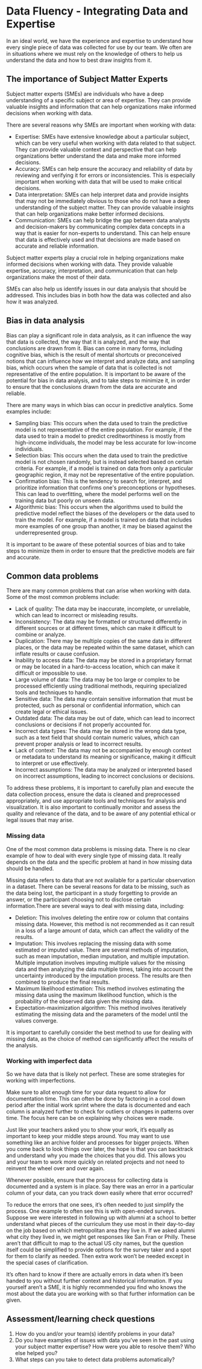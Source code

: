 # Data Fluency - Integrating Data and Expertise

In an ideal world, we have the experience and expertise to understand how every single piece of data was collected for use by our team. We often are in situations where we must rely on the knowledge of others to help us understand the data and how to best draw insights from it.

## The importance of Subject Matter Experts

Subject matter experts (SMEs) are individuals who have a deep understanding of a specific subject or area of expertise. They can provide valuable insights and information that can help organizations make informed decisions when working with data.

There are several reasons why SMEs are important when working with data:

  - Expertise: SMEs have extensive knowledge about a particular subject, which can be very useful when working with data related to that subject. They can provide valuable context and perspective that can help organizations better understand the data and make more informed decisions.
  - Accuracy: SMEs can help ensure the accuracy and reliability of data by reviewing and verifying it for errors or inconsistencies. This is especially important when working with data that will be used to make critical decisions.
  - Data interpretation: SMEs can help interpret data and provide insights that may not be immediately obvious to those who do not have a deep understanding of the subject matter. They can provide valuable insights that can help organizations make better informed decisions.
  - Communication: SMEs can help bridge the gap between data analysts and decision-makers by communicating complex data concepts in a way that is easier for non-experts to understand. This can help ensure that data is effectively used and that decisions are made based on accurate and reliable information.

Subject matter experts play a crucial role in helping organizations make informed decisions when working with data. They provide valuable expertise, accuracy, interpretation, and communication that can help organizations make the most of their data.

SMEs can also help us identify issues in our data analysis that should be addressed. This includes bias in both how the data was collected and also how it was analyzed.

## Bias in data analysis

Bias can play a significant role in data analysis, as it can influence the way that data is collected, the way that it is analyzed, and the way that conclusions are drawn from it. Bias can come in many forms, including cognitive bias, which is the result of mental shortcuts or preconceived notions that can influence how we interpret and analyze data, and sampling bias, which occurs when the sample of data that is collected is not representative of the entire population. It is important to be aware of the potential for bias in data analysis, and to take steps to minimize it, in order to ensure that the conclusions drawn from the data are accurate and reliable.

There are many ways in which bias can occur in predictive analytics. Some examples include:

  - Sampling bias: This occurs when the data used to train the predictive model is not representative of the entire population. For example, if the data used to train a model to predict creditworthiness is mostly from high-income individuals, the model may be less accurate for low-income individuals.
  - Selection bias: This occurs when the data used to train the predictive model is not chosen randomly, but is instead selected based on certain criteria. For example, if a model is trained on data from only a particular geographic region, it may not be representative of the entire population.
  - Confirmation bias: This is the tendency to search for, interpret, and prioritize information that confirms one's preconceptions or hypotheses. This can lead to overfitting, where the model performs well on the training data but poorly on unseen data.
  - Algorithmic bias: This occurs when the algorithms used to build the predictive model reflect the biases of the developers or the data used to train the model. For example, if a model is trained on data that includes more examples of one group than another, it may be biased against the underrepresented group.

It is important to be aware of these potential sources of bias and to take steps to minimize them in order to ensure that the predictive models are fair and accurate.

## Common data problems

There are many common problems that can arise when working with data. Some of the most common problems include:

  - Lack of quality: The data may be inaccurate, incomplete, or unreliable, which can lead to incorrect or misleading results.
  - Inconsistency: The data may be formatted or structured differently in different sources or at different times, which can make it difficult to combine or analyze.
  - Duplication: There may be multiple copies of the same data in different places, or the data may be repeated within the same dataset, which can inflate results or cause confusion.
  - Inability to access data: The data may be stored in a proprietary format or may be located in a hard-to-access location, which can make it difficult or impossible to use.
  - Large volume of data: The data may be too large or complex to be processed efficiently using traditional methods, requiring specialized tools and techniques to handle.
  - Sensitive data: The data may contain sensitive information that must be protected, such as personal or confidential information, which can create legal or ethical issues.
  - Outdated data: The data may be out of date, which can lead to incorrect conclusions or decisions if not properly accounted for.
  - Incorrect data types: The data may be stored in the wrong data type, such as a text field that should contain numeric values, which can prevent proper analysis or lead to incorrect results.
  - Lack of context: The data may not be accompanied by enough context or metadata to understand its meaning or significance, making it difficult to interpret or use effectively.
  - Incorrect assumptions: The data may be analyzed or interpreted based on incorrect assumptions, leading to incorrect conclusions or decisions.

To address these problems, it is important to carefully plan and execute the data collection process, ensure the data is cleaned and preprocessed appropriately, and use appropriate tools and techniques for analysis and visualization. It is also important to continually monitor and assess the quality and relevance of the data, and to be aware of any potential ethical or legal issues that may arise.

### Missing data

One of the most common data problems is missing data. There is no clear example of how to deal with every single type of missing data. It really depends on the data and the specific problem at hand in how missing data should be handled.

Missing data refers to data that are not available for a particular observation in a dataset. There can be several reasons for data to be missing, such as the data being lost, the participant in a study forgetting to provide an answer, or the participant choosing not to disclose certain information.There are several ways to deal with missing data, including:

  - Deletion: This involves deleting the entire row or column that contains missing data. However, this method is not recommended as it can result in a loss of a large amount of data, which can affect the validity of the results.
  - Imputation: This involves replacing the missing data with some estimated or imputed value. There are several methods of imputation, such as mean imputation, median imputation, and multiple imputation. Multiple imputation involves imputing multiple values for the missing data and then analyzing the data multiple times, taking into account the uncertainty introduced by the imputation process. The results are then combined to produce the final results.
  - Maximum likelihood estimation: This method involves estimating the missing data using the maximum likelihood function, which is the probability of the observed data given the missing data.
  - Expectation-maximization algorithm: This method involves iteratively estimating the missing data and the parameters of the model until the values converge.
  
It is important to carefully consider the best method to use for dealing with missing data, as the choice of method can significantly affect the results of the analysis.

### Working with imperfect data

So we have data that is likely not perfect. These are some strategies for working with imperfections.

Make sure to allot enough time for your data request to allow for documentation time. This can often be done by factoring in a cool down period after the initial work sprint where the data is documented and each column is analyzed further to check for outliers or changes in patterns over time. The focus here can be on explaining why choices were made. 

Just like your teachers asked you to show your work, it’s equally as important to keep your middle steps around. You may want to use something like an archive folder and processes for bigger projects. When you come back to look things over later, the hope is that you can backtrack and understand why you made the choices that you did. This allows you and your team to work more quickly on related projects and not need to reinvent the wheel over and over again.

Whenever possible, ensure that the process for collecting data is documented and a system is in place. Say there was an error in a particular column of your data, can you track down easily where that error occurred?

To reduce the errors that one sees, it’s often needed to just simplify the process. One example to often see this is with open-ended surveys. Suppose we were interested in following up with alumni at a school to better understand what pieces of the curriculum they use most in their day-to-day on the job based on which metropolitan area they live in. If we asked alumni what city they lived in, we might get responses like San Fran or Philly. These aren’t that difficult to map to the actual US city names, but the question itself could be simplified to provide options for the survey taker and a spot for them to clarify as needed. Then extra work won’t be needed except in the special cases of clarification.

It’s often hard to know if there are actually errors in data when it’s been handed to you without further context and historical information. If you yourself aren’t a SME, it is highly recommended you find who knows the most about the data you are working with so that further information can be given.

## Assessment/learning check questions

1. How do you and/or your team(s) identify problems in your data?
2. Do you have examples of issues with data you’ve seen in the past using your subject matter expertise? How were you able to resolve them? Who else helped you?
3. What steps can you take to detect data problems automatically?

